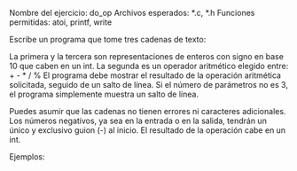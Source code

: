 Nombre del ejercicio: do_op
Archivos esperados: *.c, *.h
Funciones permitidas: atoi, printf, write

Escribe un programa que tome tres cadenas de texto:

La primera y la tercera son representaciones de enteros con signo en base 10 que caben en un int.
La segunda es un operador aritmético elegido entre: + - * / %
El programa debe mostrar el resultado de la operación aritmética solicitada, seguido de un salto de línea. Si el número de parámetros no es 3, el programa simplemente muestra un salto de línea.

Puedes asumir que las cadenas no tienen errores ni caracteres adicionales. Los números negativos, ya sea en la entrada o en la salida, tendrán un único y exclusivo guion (-) al inicio. El resultado de la operación cabe en un int.

Ejemplos: